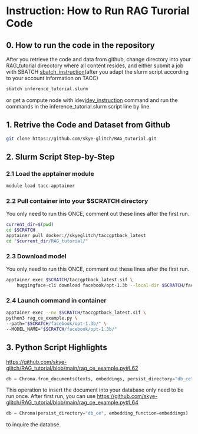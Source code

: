 # Instruction: How to Run RAG Turorial Code

## 0. How to run the code in the repository

After you retrieve the code and data from github, change directory into your RAG_tutorial direcotory where all content resides, and
either submit a job with SBATCH [sbatch_instruction](https://tacc.github.io/TeachingWithTACC/02.running_jobs/)(after you adapt the slurm script according to your account information on TACC)

```bash
sbatch inference_tutorial.slurm
```

or get a compute node with idev[idev_instruction](https://docs.tacc.utexas.edu/software/idev/) command and run the commands in the inference_tutorial.slurm script line by line.

## 1. Retrive the Code and Dataset from Github

```bash
git clone https://github.com/skye-glitch/RAG_tutorial.git
```

## 2. Slurm Script Step-by-Step

### 2.1 Load the apptainer module

```bash
module load tacc-apptainer
```

### 2.2 Pull container into your $SCRATCH directory
You only need to run this ONCE,
comment out these lines after the first run. 

```bash
current_dir=$(pwd)
cd $SCRATCH
apptainer pull docker://skyeglitch/taccgptback_latest
cd "$current_dir/RAG_tutorial/"
```

### 2.3 Download model
You only need to run this ONCE,
comment out these lines after the first run.

```bash
apptainer exec $SCRATCH/taccgptback_latest.sif \
    huggingface-cli download facebook/opt-1.3b --local-dir $SCRATCH/facebook/opt-1.3b/
```
### 2.4 Launch command in container

```bash
apptainer exec --nv $SCRATCH/taccgptback_latest.sif \
python3 rag_ce_example.py \
--path="$SCRATCH/facebook/opt-1.3b/" \
--MODEL_NAME="$SCRATCH/facebook/opt-1.3b/" 
```

## 3. Python Script Highlights

https://github.com/skye-glitch/RAG_tutorial/blob/main/rag_ce_example.py#L62
```python
db = Chroma.from_documents(texts, embeddings, persist_directory="db_ce")
```
This operation to insert the document into your database only need to be run once.
After first run, you can use 
https://github.com/skye-glitch/RAG_tutorial/blob/main/rag_ce_example.py#L64

```python
db = Chroma(persist_directory="db_ce", embedding_function=embeddings)
```
to inquire the databse.

